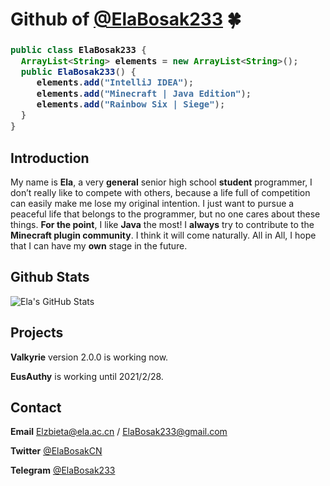 # Github of [@ElaBosak233](https://github.com/ElaBosak233) 🍀

<h3>
  
```java
public class ElaBosak233 {
  ArrayList<String> elements = new ArrayList<String>();
  public ElaBosak233() {
     elements.add("IntelliJ IDEA");
     elements.add("Minecraft | Java Edition");
     elements.add("Rainbow Six | Siege");
  }
}
```  
</h3>

## Introduction

My name is **Ela**, a very **general** senior high school **student** programmer, I don’t really like to compete with others, because a life full of competition can easily make me lose my original intention. I just want to pursue a peaceful life that belongs to the programmer, but no one cares about these things. **For the point**, I like **Java** the most! I **always** try to contribute to the **Minecraft plugin community**. I think it will come naturally. All in All, I hope that I can have my **own** stage in the future.

## Github Stats

![Ela's GitHub Stats](https://github-readme-stats.vercel.app/api?username=ElaBosak233&show_icons=true)

## Projects

**Valkyrie** version 2.0.0 is working now.

**EusAuthy** is working until 2021/2/28.

## Contact

**Email** Elzbieta@ela.ac.cn / ElaBosak233@gmail.com

**Twitter** [@ElaBosakCN](https://twitter.com/ElaBosakCN)

**Telegram** [@ElaBosak233](https://t.me/ElaBosak233)

<!--
**ElaBosak233/ElaBosak233** is a ✨ _special_ ✨ repository because its `README.md` (this file) appears on your GitHub profile.

Here are some ideas to get you started:

- 🔭 I’m currently working on ...
- 🌱 I’m currently learning ...
- 👯 I’m looking to collaborate on ...
- 🤔 I’m looking for help with ...
- 💬 Ask me about ...
- 📫 How to reach me: ...
- 😄 Pronouns: ...
- ⚡ Fun fact: ...
-->
